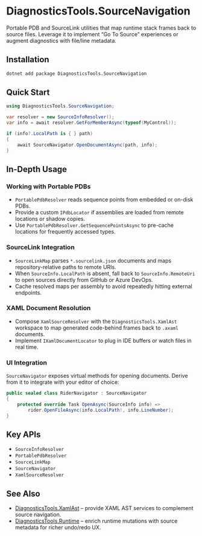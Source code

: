 # DiagnosticsTools.SourceNavigation

Portable PDB and SourceLink utilities that map runtime stack frames back to source files. Leverage it to implement “Go To Source” experiences or augment diagnostics with file/line metadata.

## Installation

```bash
dotnet add package DiagnosticsTools.SourceNavigation
```

## Quick Start

```csharp
using DiagnosticsTools.SourceNavigation;

var resolver = new SourceInfoResolver();
var info = await resolver.GetForMemberAsync(typeof(MyControl));

if (info?.LocalPath is { } path)
{
    await SourceNavigator.OpenDocumentAsync(path, info);
}
```

## In-Depth Usage

### Working with Portable PDBs

- `PortablePdbResolver` reads sequence points from embedded or on-disk PDBs.
- Provide a custom `IPdbLocator` if assemblies are loaded from remote locations or shadow copies.
- Use `PortablePdbResolver.GetSequencePointsAsync` to pre-cache locations for frequently accessed types.

### SourceLink Integration

- `SourceLinkMap` parses `*.sourcelink.json` documents and maps repository-relative paths to remote URIs.
- When `SourceInfo.LocalPath` is absent, fall back to `SourceInfo.RemoteUri` to open sources directly from GitHub or Azure DevOps.
- Cache resolved maps per assembly to avoid repeatedly hitting external endpoints.

### XAML Document Resolution

- Compose `XamlSourceResolver` with the `DiagnosticsTools.XamlAst` workspace to map generated code-behind frames back to `.axaml` documents.
- Implement `IXamlDocumentLocator` to plug in IDE buffers or watch files in real time.

### UI Integration

`SourceNavigator` exposes virtual methods for opening documents. Derive from it to integrate with your editor of choice:

```csharp
public sealed class RiderNavigator : SourceNavigator
{
    protected override Task OpenAsync(SourceInfo info) =>
        rider.OpenFileAsync(info.LocalPath!, info.LineNumber);
}
```

## Key APIs

- `SourceInfoResolver`
- `PortablePdbResolver`
- `SourceLinkMap`
- `SourceNavigator`
- `XamlSourceResolver`

## See Also

- [DiagnosticsTools.XamlAst](./DiagnosticsTools.XamlAst.md) – provide XAML AST services to complement source navigation.
- [DiagnosticsTools.Runtime](./DiagnosticsTools.Runtime.md) – enrich runtime mutations with source metadata for richer undo/redo UX.
